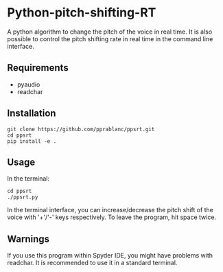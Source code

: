 # Python-pitch-shifting-RT
A python algorithm to change the pitch of the voice in real time. It is also possible to control the pitch shifting rate in real time in the command line interface.

## Requirements

- pyaudio
- readchar


## Installation

``` shell
git clone https://github.com/pprablanc/ppsrt.git
cd ppsrt
pip install -e .
```

## Usage
In the terminal:
``` shell
cd ppsrt
./ppsrt.py
```

In the terminal interface, you can increase/decrease the pitch shift of the voice with '+'/'-' keys respectively.
To leave the program, hit space twice.


## Warnings
If you use this program within Spyder IDE, you might have problems with readchar. It is recommended to use it in a standard terminal.
